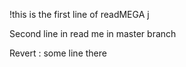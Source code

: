 !this is the first line of readMEGA
j

Second line in read me in master branch 


Revert : some line there 
